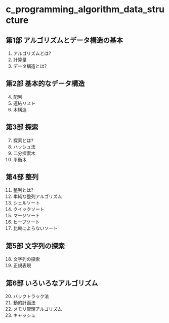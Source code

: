 # c_programming_algorithm_data_structure

## 第1部  アルゴリズムとデータ構造の基本  
 1.  アルゴリズムとは?  
 2.  計算量  
 3.  データ構造とは?  
## 第2部  基本的なデータ構造  
 4.  配列  
 5.  連結リスト  
 6.  木構造  
## 第3部  探索  
 7.  探索とは?  
 8.  ハッシュ法  
 9.  二分探索木  
 10. 平衡木  
## 第4部  整列  
 11. 整列とは?  
 12. 単純な整列アルゴリズム 
 13. シェルソート  
 14. クイックソート  
 15. マージソート  
 16. ヒープソート
 17. 比較によらないソート 
## 第5部  文字列の探索
 18. 文字列の探索
 19. 正規表現
## 第6部  いろいろなアルゴリズム
 20. バックトラック法
 21. 動的計画法 
 22.  メモリ管理アルゴリズム  
 23.  キャッシュ

